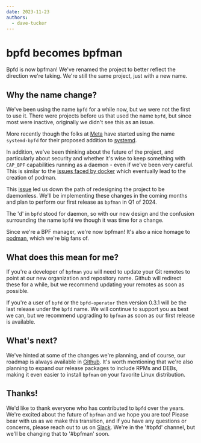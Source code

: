 ```yaml
---
date: 2023-11-23
authors:
  - dave-tucker
---
```


# bpfd becomes bpfman

Bpfd is now bpfman! We've renamed the project to better reflect the
direction we're taking. We're still the same project, just with a new
name.

<!-- more -->

## Why the name change?

We've been using the name `bpfd` for a while now, but we were not the first to
use it. There were projects before us that used the name `bpfd`, but since most
were inactive, originally we didn't see this as an issue.

More recently though the folks at [Meta] have started using the name
`systemd-bpfd` for their proposed addition to [systemd].

In addition, we've been thinking about the future of the project, and
particularly about security and whether it's wise to keep something with
`CAP_BPF` capabilities running as a daemon - even if we've been very careful.
This is similar to the [issues faced by docker](https://docs.docker.com/engine/security/#docker-daemon-attack-surface) which eventually lead to the creation of podman.

This [issue](https://github.com/bpfman/bpfd/issues/693) led us down
the path of redesigning the project to be daemonless. We'll be
implementing these changes in the coming months and plan to perform
our first release as `bpfman` in Q1 of 2024.

The 'd' in `bpfd` stood for daemon, so with our new design and the
confusion surrounding the name `bpfd` we though it was time for a change.

Since we're a BPF manager, we're now bpfman!
It's also a nice homage to [podman](https://podman.io/), which we're big fans of.

## What does this mean for me?

If you're a developer of `bpfman` you will need to update your Git remotes
to point at our new organization and repository name. Github will redirect
these for a while, but we recommend updating your remotes as soon as possible.

If you're a user of `bpfd` or the `bpfd-operator` then version 0.3.1 will be
the last release under the `bpfd` name. We will continue to support you as best
we can, but we recommend upgrading to `bpfman` as soon as our first release is
available.

## What's next?

We've hinted at some of the changes we're planning, and of course, our
roadmap is always available in [Github]. It's worth mentioning that we're
also planning to expand our release packages to include RPMs and DEBs, making it
even easier to install `bpfman` on your favorite Linux distribution.

## Thanks!

We'd like to thank everyone who has contributed to `bpfd` over the years.
We're excited about the future of `bpfman` and we hope you are too!
Please bear with us as we make this transition, and if you have any questions
or concerns, please reach out to us on [Slack](https://slack.k8s.io/).
We're in the '#bpfd' channel, but we'll be changing that to '#bpfman' soon.

[Github]: https://github.com/orgs/bpfman/projects/4/views/2
[Meta]: https://meta.com/
[systemd]: https://systemd.io/
